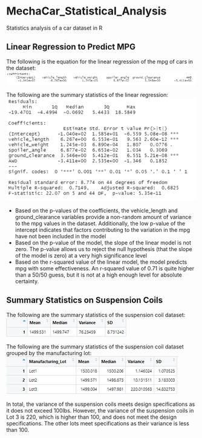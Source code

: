 # MechaCar_Statistical_Analysis
Statistics analysis of a car dataset in R

## Linear Regression to Predict MPG

The following is the equation for the linear regression of the mpg of cars in the dataset:
![reg1](/Results/linear_regression.png)

The following are the summary statistics of the linear regression:
![reg2](/Results/linear_regression_summary.png)

* Based on the p-values of the coefficients, the vehicle_length and ground_clearance variables provide a non-random amount of variance to the mpg values in the dataset. Additionally, the low p-value of the intercept indicates that factors contributing to the variation in the mpg have not been included in the model
* Based on the p-value of the model, the slope of the linear model is not zero. The p-value allows us to reject the null hypothesis (that the slope of the model is zero) at a very high significance level
* Based on the r-squared value of the linear model, the model predicts mpg with some effectiveness. An r-squared value of 0.71 is quite higher than a 50/50 guess, but it is not at a high enough level for absolute certainty.

## Summary Statistics on Suspension Coils

The following are the summary statistics of the suspension coil dataset:
![coil1](/Results/coils_total_summary.png)

The following are the summary statistics of the suspension coil dataset grouped by the manufacturing lot:
![coil2](/Results/coils_lot_summary.png)

In total, the variance of the suspension coils meets design specifications as it does not exceed 100lbs. However, the variance of the suspension coils in Lot 3 is 220, which is higher than 100, and does not meet the design specifications. The other lots meet specifications as their variance is less than 100.


